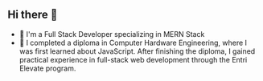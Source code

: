 ## Hi there 👋

<!--
**nasifswalah/nasifswalah** is a ✨ _special_ ✨ repository because its `README.md` (this file) appears on your GitHub profile.

Here are some ideas to get you started:

- 🔭 I’m currently working on ...
- 🌱 I’m currently learning ...
- 👯 I’m looking to collaborate on ...
- 🤔 I’m looking for help with ...
- 💬 Ask me about ...
- 📫 How to reach me: ...
- 😄 Pronouns: ...
- ⚡ Fun fact: ...
-->

- 🔭 I'm a Full Stack Developer specializing in MERN Stack
- 🌱 I completed a diploma in Computer Hardware Engineering, where I was first learned about JavaScript. After finishing the diploma, I gained practical experience in full-stack web development through the Entri Elevate program.
